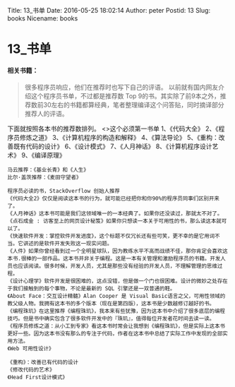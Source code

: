 ﻿Title: 13_书单
Date: 2016-05-25 18:02:14
Author: peter
Postid: 13
Slug: books
Nicename: books

# 13_书单


#### 相关书籍：
>很多程序员响应，他们在推荐时也写下自己的评语。 以前就有国内网友介绍这个程序员书单，不过都是推荐数 Top 9的书。其实除了前9本之外，推荐数前30左右的书籍都算经典，笔者整理编译这个问答贴，同时摘译部分推荐人的评语。

下面就按照各本书的推荐数排列。
<<English>>这个必须第一书单
1、《代码大全》
2、《程序员修炼之道》
3、《计算机程序的构造和解释》
4、《算法导论》
5、《重构：改善既有代码的设计》
6、《设计模式》
7、《人月神话》
8、《计算机程序设计艺术》
9、《编译原理》


```
马云推荐：《基业长青》和《人生》
比尔·盖茨推荐：《麦田守望者》

程序员必读的书，StackOverflow 创始人推荐
《代码大全2》仅仅是阅读这本书的行为，就可能已经把你和你90%的程序员同事们区别开来了。
《人月神话》这本书可能是我们这领域唯一的一本经典了。如果你还没读过，那就太不对了。
《点石成金 : 访客至上的网页设计秘笈》如果你只想读一本关于可用性的书，那么读这本就可以了。
《快速软件开发：掌控软件开发进度》，这个标题不仅冗长还有些可笑，更不幸的是它用词不当。它讲述的是软件开发失败这一现实问题。
《人件》如果你曾经看到过一个全明星球队，因为教练水平不高而战绩不佳，那你肯定会喜欢这本书.很棒的一部作品。这本书并非关于编程。这是一本有关管理和激励程序员的书籍。开发人员也应该阅读。很多时候，开发人员，尤其是那些没有经验的开发人员，不理解管理的思维过程。
《设计心理学》软件开发是很困难的，这点没错，但是做一个门也很困难。设计的微妙之处存在于我们接触到的每个事物，不论是最新的 SQL 引擎还是一双普通的鞋。
《About Face：交互设计精髓》Alan Cooper 是 Visual Basic语言之父，可用性领域的教父级人物。我拥有这本书的多个版本（现在是第四版），这本书是少数越修订越好的书。
《编程珠玑》在这里推荐《编程珠玑》，我本来有些犹豫，因为这本书中介绍了很多底层的编程技巧。但是书中确实包含了很多软件开发中的『珠玑』，值得每位开发者花时间去读一读。
《程序员修炼之道：从小工到专家》看这本书时常会让我想到《编程珠玑》，但是实际上这本书更好一些。因为这本书没有那么的专注于代码，作者在这本书中总结了实际工作中发现的全部实用方法。
《Web 可用性设计》

《重构》：改善已有代码的设计
《修改代码的艺术》
《Head First设计模式》
```
